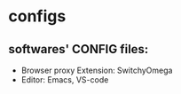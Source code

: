 # configs

## softwares' CONFIG files:

- Browser proxy Extension: SwitchyOmega
- Editor: Emacs, VS-code
